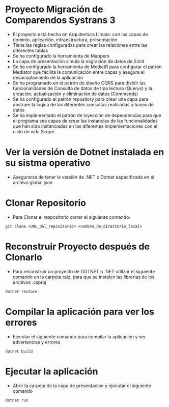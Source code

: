 # Proyecto Migración de Comparendos Systrans 3
- El proyecto está hecho en Arquitectura Limpia: con las capas de dominio, aplicación, infraestructura, presentación
- Tiene las reglas configuradas para crear las relaciones entre las diferentes tablas
- Se ha configurado la herramienta de Mappers
- La capa de presentación simula la migración de datos de Simit
- Se ha configurado la herramienta de MediatR para configurar el patrón Mediator que facilita la comunicación entre capas y asegura el desacoplamiento de la aplicación
- Se ha programado en el patrón de diseño CQRS para dividir las funcionalidades de Consulta de datos de tipo lectura (Querys) y la creación, actualización y eliminación de datos (Commands)
- Se ha configurado el patrón repository para crear una capa para abstraer la lógica de las diferentes consultas realizadas a bases de datos
- Se ha implementado el patrón de inyección de dependencias para que el programa sea capas de crear las instancias de las funcionalidades que han sido instanciadas en las diferentes implementaciones con el ciclo de vida Scope.

# Ver la versión de Dotnet instalada en su sistma operativo
- Asegurarse de tener la versión de .NET o Dotnet especificada en el archivo global.json
# Clonar Repositorio
- Para Clonar el respositorio correr el siguiente comando:
~~~
git clone <URL_del_repositorio> <nombre_de_directorio_local>
~~~
# Reconstruir Proyecto después de Clonarlo
- Para reconstruir un proyecto de DOTNET o .NET utilizar el siguiente comando en la carpeta raiz, para que se instalen las librerias de los archivos .csproj
~~~
dotnet restore
~~~
# Compilar la aplicación para ver los errores
- Ejecutar el siguiente comando para compilar la aplicación y ver advertencias y errores
~~~
dotnet build
~~~
# Ejecutar la aplicación
- Abrir la carpeta de la capa de presentación y ejecutar el siguiente comando
~~~
dotnet run
~~~
